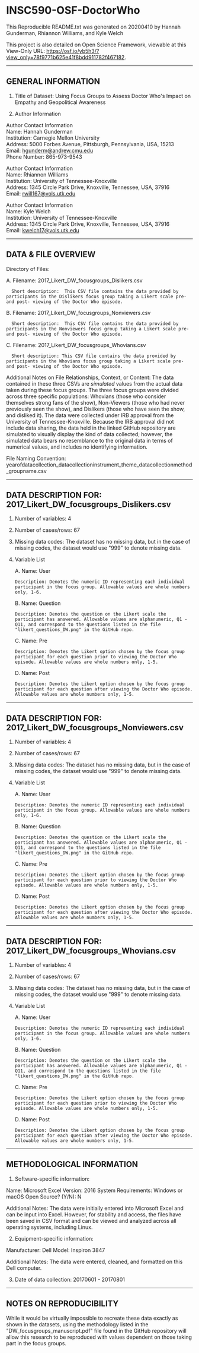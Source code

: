 # INSC590-OSF-DoctorWho

This Reproducible README.txt was generated on 20200410 by Hannah Gunderman, Rhiannon Williams, and Kyle Welch

This project is also detailed on Open Science Framework, viewable at this View-Only URL: https://osf.io/yb5h3/?view_only=78f9771b625e41f8bdd911782f467182. 

----------------------------------------
GENERAL INFORMATION
----------------------------------------

1. Title of Dataset:  Using Focus Groups to Assess Doctor Who's Impact on Empathy and Geopolitical Awareness

2. Author Information

Author Contact Information  
    Name: Hannah Gunderman  
    Institution: Carnegie Mellon University  
    Address: 5000 Forbes Avenue, Pittsburgh, Pennsylvania, USA, 15213  
    Email: hgunderm@andrew.cmu.edu  
    Phone Number: 865-973-9543  


Author Contact Information  
    Name: Rhiannon Williams  
    Institution: University of Tennessee-Knoxville  
    Address: 1345 Circle Park Drive, Knoxville, Tennessee, USA, 37916  
    Email: rwill167@vols.utk.edu  

Author Contact Information   
    Name: Kyle Welch  
    Institution: University of Tennessee-Knoxville  
    Address: 1345 Circle Park Drive, Knoxville, Tennessee, USA, 37916  
    Email: kwelch17@vols.utk.edu  

---------------------------------------
DATA & FILE OVERVIEW
---------------------------------------

Directory of Files:

   A. Filename:  2017_Likert_DW_focusgroups_Dislikers.csv
   
      Short description:  This CSV file contains the data provided by participants in the Dislikers focus group taking a Likert scale pre- and post- viewing of the Doctor Who episode. 


   B. Filename:  2017_Likert_DW_focusgroups_Nonviewers.csv   
   
      Short description:  This CSV file contains the data provided by participants in the Nonviewers focus group taking a Likert scale pre- and post- viewing of the Doctor Who episode.     


        
   C. Filename:  2017_Likert_DW_focusgroups_Whovians.csv  
   
      Short description: This CSV file contains the data provided by participants in the Whovians focus group taking a Likert scale pre- and post- viewing of the Doctor Who episode. 


Additional Notes on File Relationships, Context, or Content:  The data contained in these three CSVs are *simulated* values from the actual data taken during these focus groups. The three focus groups were divided across three specific populations: Whovians 
(those who consider themselves strong fans of the show), Non-Viewers (those who had never previously seen the show), and Dislikers (those who have seen the show, and disliked it). The data were collected under IRB approval from the University of 
Tennessee-Knoxville. Because the IRB approval did not include data sharing, the data held in the linked GitHub repository are simulated to visually display the kind of data collected; however, the simulated data bears no resemblance to the original data in terms 
of numerical values, and includes no identifying information.

File Naming Convention: yearofdatacollection_datacollectioninstrument_theme_datacollectionmethod_groupname.csv  


----------------------------------------------------------------------------------------------------------
DATA DESCRIPTION FOR: 2017_Likert_DW_focusgroups_Dislikers.csv
----------------------------------------------------------------------------------------------------------

1. Number of variables: 4


2. Number of cases/rows: 67


3. Missing data codes: The dataset has no missing data, but in the case of missing codes, the dataset would use "999" to denote missing data. 

4. Variable List

    A. Name: User  
	
       Description: Denotes the numeric ID representing each individual participant in the focus group. Allowable values are whole numbers only, 1-6.   

    B. Name: Question  
	
       Description: Denotes the question on the Likert scale the participant has answered. Allowable values are alphanumeric, Q1 - Q11, and correspond to the questions listed in the file "likert_questions_DW.png" in the GitHub repo.  
					
	C. Name: Pre
	
       Description: Denotes the Likert option chosen by the focus group participant for each question prior to viewing the Doctor Who episode. Allowable values are whole numbers only, 1-5. 
					
	 D. Name: Post
	 
       Description: Denotes the Likert option chosen by the focus group participant for each question after viewing the Doctor Who episode. Allowable values are whole numbers only, 1-5. 
					
--------------------------------------------------------------------------------------------------------------
DATA DESCRIPTION FOR: 2017_Likert_DW_focusgroups_Nonviewers.csv 
--------------------------------------------------------------------------------------------------------------

1. Number of variables: 4


2. Number of cases/rows: 67


3. Missing data codes: The dataset has no missing data, but in the case of missing codes, the dataset would use "999" to denote missing data. 


4. Variable List

    A. Name: User
	
       Description: Denotes the numeric ID representing each individual participant in the focus group. Allowable values are whole numbers only, 1-6. 

    B. Name: Question
	
       Description: Denotes the question on the Likert scale the participant has answered. Allowable values are alphanumeric, Q1 - Q11, and correspond to the questions listed in the file "likert_questions_DW.png" in the GitHub repo. 
					
	C. Name: Pre
	
       Description: Denotes the Likert option chosen by the focus group participant for each question prior to viewing the Doctor Who episode. Allowable values are whole numbers only, 1-5. 
					
	D. Name: Post
	
       Description: Denotes the Likert option chosen by the focus group participant for each question after viewing the Doctor Who episode. Allowable values are whole numbers only, 1-5. 
					
------------------------------------------------------------------------------------------------------------
DATA DESCRIPTION FOR: 2017_Likert_DW_focusgroups_Whovians.csv  
------------------------------------------------------------------------------------------------------------

1. Number of variables: 4 


2. Number of cases/rows: 67


3. Missing data codes: The dataset has no missing data, but in the case of missing codes, the dataset would use "999" to denote missing data. 


4. Variable List

    A. Name: User
	
       Description: Denotes the numeric ID representing each individual participant in the focus group. Allowable values are whole numbers only, 1-6. 

    B. Name: Question
	
       Description: Denotes the question on the Likert scale the participant has answered. Allowable values are alphanumeric, Q1 - Q11, and correspond to the questions listed in the file "likert_questions_DW.png" in the GitHub repo. 
					
	C. Name: Pre
	
       Description: Denotes the Likert option chosen by the focus group participant for each question prior to viewing the Doctor Who episode. Allowable values are whole numbers only, 1-5. 
					
	D. Name: Post
	
       Description: Denotes the Likert option chosen by the focus group participant for each question after viewing the Doctor Who episode. Allowable values are whole numbers only, 1-5. 

-------------------------------------------------------
METHODOLOGICAL INFORMATION
-------------------------------------------------------

1. Software-specific information:

Name: Microsoft Excel
Version: 2016 
System Requirements: Windows or macOS
Open Source? (Y/N):  N

Additional Notes: The data were initially entered into Microsoft Excel and can be input into Excel. However, for stability and access, the files have been saved in CSV format and can be viewed and analyzed across all operating systems, including Linux. 


2. Equipment-specific information:

Manufacturer: Dell 
Model: Inspiron 3847

Additional Notes: The data were entered, cleaned, and formatted on this Dell computer. 


3. Date of data collection: 20170601 - 20170801

--------------------------------------------------
NOTES ON REPRODUCIBILITY 
--------------------------------------------------

While it would be virtually impossible to recreate these data exactly as shown in the datasets, using the methodology listed in the "DW_focusgroups_manuscript.pdf" file found in the GitHub repository will allow this research to be reproduced with values dependent on those taking part in the focus groups. 

